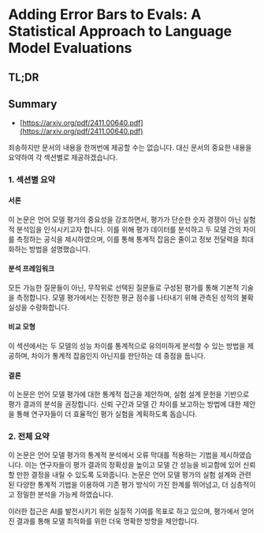 # Adding Error Bars to Evals: A Statistical Approach to Language Model Evaluations
## TL;DR
## Summary
- [https://arxiv.org/pdf/2411.00640.pdf](https://arxiv.org/pdf/2411.00640.pdf)

죄송하지만 문서의 내용을 한꺼번에 제공할 수는 없습니다. 대신 문서의 중요한 내용을 요약하여 각 섹션별로 제공하겠습니다. 

### 1. 섹션별 요약

#### 서론
이 논문은 언어 모델 평가의 중요성을 강조하면서, 평가가 단순한 숫자 경쟁이 아닌 실험적 분석임을 인식시키고자 합니다. 이를 위해 평가 데이터를 분석하고 두 모델 간의 차이를 측정하는 공식을 제시하였으며, 이를 통해 통계적 잡음은 줄이고 정보 전달력을 최대화하는 방법을 설명했습니다.

#### 분석 프레임워크
모든 가능한 질문들이 아닌, 무작위로 선택된 질문들로 구성된 평가를 통해 기본적 기술을 측정합니다. 모델 평가에서는 진정한 평균 점수를 나타내기 위해 관측된 성적의 불확실성을 수량화합니다.

#### 비교 모형
이 섹션에서는 두 모델의 성능 차이를 통계적으로 유의미하게 분석할 수 있는 방법을 제공하며, 차이가 통계적 잡음인지 아닌지를 판단하는 데 중점을 둡니다.

#### 결론
이 논문은 언어 모델 평가에 대한 통계적 접근을 제안하며, 실험 설계 문헌을 기반으로 평가 결과의 분석을 권장합니다. 신뢰 구간과 모델 간 차이를 보고하는 방법에 대한 제안을 통해 연구자들이 더 효율적인 평가 실험을 계획하도록 돕습니다.

### 2. 전체 요약

이 논문은 언어 모델 평가의 통계적 분석에서 오류 막대를 적용하는 기법을 제시하였습니다. 이는 연구자들이 평가 결과의 정확성을 높이고 모델 간 성능을 비교함에 있어 신뢰할 만한 결정을 내릴 수 있도록 도와줍니다. 논문은 언어 모델 평가의 실험 설계와 관련된 다양한 통계적 기법을 이용하여 기존 평가 방식이 가진 한계를 뛰어넘고, 더 심층적이고 정밀한 분석을 가능케 하였습니다.

이러한 접근은 AI를 발전시키기 위한 실질적 기여를 목표로 하고 있으며, 평가에서 얻어진 결과를 통해 모델 최적화를 위한 더욱 명확한 방향을 제안합니다.